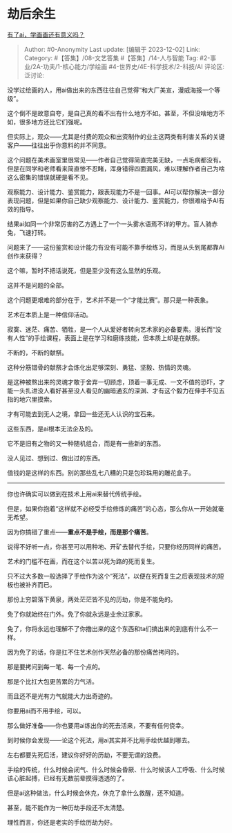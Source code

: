 # 劫后余生
[有了ai，学画画还有意义吗？](https://www.zhihu.com/question/588766921/answer/2932218817)

> Author: #0-Anonymity
> Last update: [编辑于 2023-12-02]
> Link:
> Category: #【答集】/08-文艺答集 #【答集】/14-人与智能 
> Tag: #2-事业/2A-功夫/1-核心能力/学绘画 #4-世界史/4E-科学技术/2-科技/AI 
> 评论区:
> 泛讨论:

没学过绘画的人，用ai做出来的东西往往自己觉得“和大厂美宣，漫威海报一个等级”。

这个倒不是故意自夸，是自己真的看不出有什么地方不如。甚至，不但没啥地方不如，很多地方还比它们强呢。

但实际上，观众——尤其是付费的观众和出资制作的业主这两类有利害关系的关键客户——往往出乎你意料的并不同意。

这个问题在美术画室里很常见——作者自己觉得简直完美无缺，一点毛病都没有。但是在同学和老师看来简直惨不忍睹，浑身错得四面漏风，难以理解作者自己为啥这么密集的错误就硬是看不见。

观察能力、设计能力、鉴赏能力，跟表现能力不是一回事。AI可以帮你解决一部分表现问题，但是如果你自己缺少观察能力、设计能力、鉴赏能力，你很难给予AI有效的指导。

结果ai如同一个非常厉害的乙方遇上了一个一头雾水语焉不详的甲方。盲人骑赤兔，飞速打转。

问题来了——这份鉴赏和设计能力有没有可能不靠手绘练习，而是从头到尾都靠Ai创作来获得？

这个嘛，暂时不把话说死，但是至少没有这么显然的乐观。

这并不是问题的全部。

这个问题更艰难的部分在于，艺术并不是一个“才能比赛”。那只是一种表象。

艺术在本质上是一种信仰活动。

寂寞、迷茫、痛苦、牺牲，是一个人从爱好者转向艺术家的必备要素。漫长而“没有人性”的手绘课程，表面上是在学习和磨练技能，但本质上却是在献祭。

不断的，不断的献祭。

这种分筋错骨的献祭才会炼化出足够深刻、勇猛、坚毅、热情的灵魂。

是这种被熬出来的灵魂才敢于舍弃一切顾虑，顶着一事无成、一文不值的恐吓，才能一头扎进没人看好甚至没人看见的幽暗通玄的深渊、才有这个毅力在伸手不见五指的地穴里摸索。

才有可能去到无人之境，拿回一些还无人认识的宝石来。

这些东西，是ai根本无法企及的。

它不是旧有之物的又一种随机组合，而是有一些新的东西。

没人见过、想到过、做出过的东西。

值钱的是这样的东西。别的那些乱七八糟的只是包珍珠用的雕花盒子。

--------------------

你也许确实可以做到在技术上用ai来替代传统手绘。

但是，如果你抱着“这样就不必经受手绘修炼的痛苦”的心态，那么你从一开始就毫无希望。

因为你搞错了重点——**重点不是手绘，而是那个痛苦**。

说得不好听一点，你甚至可以用种地、开矿去替代手绘，只要你经历同样的痛苦。

艺术的门槛不在画，而在这个以苦以死为路的死而复生。

只不过大多数一般选择了手绘作为这个“死法”，以便在死而复生之后表现技术的短板也被补齐而已。

那份上穷碧落下黄泉，两处茫茫皆不见的历劫，你是不能免的。

免了你就始终在门外。免了你就永远是业余过家家。

免了，你将永远也理解不了你撸出来的这个东西和ta们搞出来的到底有什么不一样。

因为免了的话，你是扛不住艺术创作天然必备的那份痛苦拷问的。

那是要拷问到每一笔、每一个点的。

那是个比扛大包更苦累的力气活。

而且还不是光有力气就能大力出奇迹的。

你要用ai而不用手绘，可以。

那么做好准备——你也要用ai练出你的死去活来，不要有任何侥幸。

到时候你会发现——论这个死法，用ai其实并不比用手绘优越到哪去。

左右都要先死后活，建议你好好的历劫，不要无谓的浪费。

手绘的传统，什么时候会闭气、什么时候会昏厥、什么时候该人工呼吸、什么时候该心脏起搏，已经有无数前辈摸得透透的了。

但是ai这种做法，什么时候会休克，休克了拿什么救醒，还不知道。

甚至，能不能作为一种历劫手段还不太清楚。

理性而言，你还是老实的手绘历劫为好。